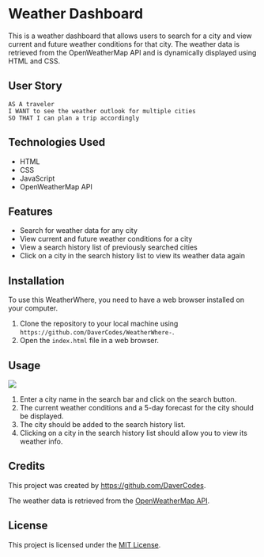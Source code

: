 # Weather Dashboard

This is a weather dashboard that allows users to search for a city and view current and future weather conditions for that city. The weather data is retrieved from the OpenWeatherMap API and is dynamically displayed using HTML and CSS.

## User Story

```
AS A traveler
I WANT to see the weather outlook for multiple cities
SO THAT I can plan a trip accordingly
```

## Technologies Used

- HTML
- CSS
- JavaScript
- OpenWeatherMap API

## Features

- Search for weather data for any city
- View current and future weather conditions for a city
- View a search history list of previously searched cities
- Click on a city in the search history list to view its weather data again

## Installation

To use this WeatherWhere, you need to have a web browser installed on your computer.

1. Clone the repository to your local machine using `https://github.com/DaverCodes/WeatherWhere-`.
2. Open the `index.html` file in a web browser.

## Usage

<a href="./Assets/checktheweatha (2).gif"><img src="./Assets/checktheweatha (2).gif"></a>


1. Enter a city name in the search bar and click on the search button.
2. The current weather conditions and a 5-day forecast for the city should be displayed.
3. The city should be added to the search history list.
4. Clicking on a city in the search history list should allow you to view its weather info.

## Credits

This project was created by https://github.com/DaverCodes. 

The weather data is retrieved from the [OpenWeatherMap API](https://openweathermap.org/api).

## License

This project is licensed under the [MIT License](https://opensource.org/licenses/MIT).